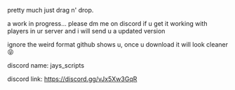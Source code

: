 pretty much just drag n' drop. 

a work in progress... please dm me on discord if u get it working with players in ur server and i will send u a updated version 

ignore the weird format github shows u, once u download it will look cleaner 😝

discord name: jays_scripts

discord link: https://discord.gg/vJx5Xw3GqR
